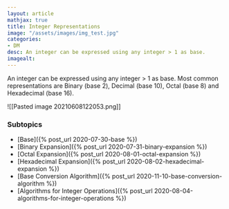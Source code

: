 ```yaml
---
layout: article
mathjax: true
title: Integer Representations
image: "/assets/images/img_test.jpg"
categories:
- DM
desc: An integer can be expressed using any integer > 1 as base. 
imagealt: 
---
```


An integer can be expressed using any integer > 1 as base.
Most common representations are Binary (base 2), Decimal (base 10), Octal (base 8) and Hexadecimal (base 16).

![[Pasted image 20210608122053.png]]

### Subtopics
- [Base]({% post_url 2020-07-30-base %})
- [Binary Expansion]({% post_url 2020-07-31-binary-expansion %})
- [Octal Expansion]({% post_url 2020-08-01-octal-expansion %})
- [Hexadecimal Expansion]({% post_url 2020-08-02-hexadecimal-expansion %})
- [Base Conversion Algorithm]({% post_url 2020-11-10-base-conversion-algorithm %})
- [Algorithms for Integer Operations]({% post_url 2020-08-04-algorithms-for-integer-operations %})